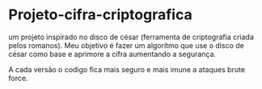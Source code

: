 # Projeto-cifra-criptografica
um projeto inspirado no disco de césar (ferramenta de criptografia criada pelos romanos).
Meu objetivo é fazer um algorítmo que use o disco de césar como base e aprimore a cifra aumentando a segurança.


A cada versão o codigo fica mais seguro e mais imune a ataques brute force.

